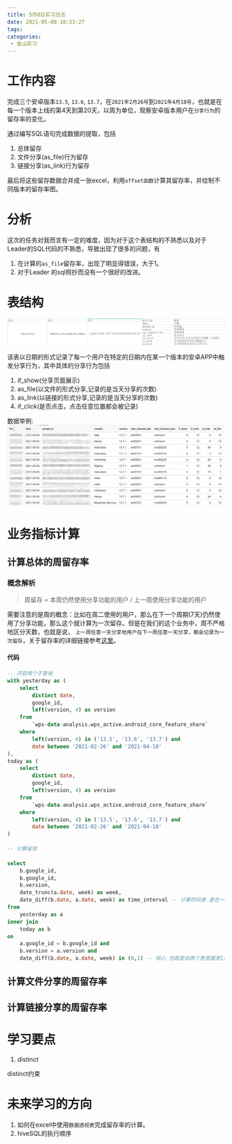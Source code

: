 ```yaml
---
title: 5月8日实习日志
date: 2021-05-08 10:53:27
tags:
categories:
 - 金山实习
---
```


# 工作内容

完成三个安卓版本`13.5`, `13.6`, `13.7`，在`2021年2月26号`到`2021年4月18号`，也就是在每一个版本上线的第4天到第20天，以周为单位，观察安卓版本用户在`分享行为`的留存率的变化。

通过编写SQL语句完成数据的提取，包括
1. 总体留存
2. 文件分享(as_file)行为留存
3. 链接分享(as_link)行为留存

最后将这些留存数据合并成一张excel，利用`offset函数`计算其留存率，并绘制不同版本的留存率图。

# 分析

这次的任务对我而言有一定的难度，因为对于这个表结构的不熟悉以及对于Leader的SQL代码的不熟悉，导致出现了很多的问题，有
1. 在计算的`as_file`留存率，出现了明显得错误，大于1。
2. 对于Leader 的sql照抄而没有一个很好的改进。

# 表结构

![](/images/wps_active_android_core_share_feature_table_structure.png)

该表以日期的形式记录了每一个用户在特定的日期内在某一个版本的安卓APP中触发分享行为，其中具体的分享行为包括
1. if_show(分享页面展示)
2. as_file(以文件的形式分享,记录的是当天分享的次数)
3. as_link(以链接的形式分享,记录的是当天分享的次数)
4. if_click(是否点击，点击任意位置都会被记录)

数据举例:
![](/images/wps_active_android_core_share_feature_demo_data.png)

# 业务指标计算

## 计算总体的周留存率

### 概念解析

> 周留存 = 本周仍然使用分享功能的用户 / 上一周使用分享功能的用户

需要注意的是周的概念：比如在周二使用的用户，那么在下一个周期(7天)仍然使用了分享功能，那么这个就计算为一次留存。但是在我们的这个业务中，周不严格地区分天数，也就是说，
`上一周任意一天分享地用户在下一周任意一天分享，都会记录为一次留存`，关于留存率的详细链接参考[这里](http://www.gupowang.com/article/view/5099)。

#### 代码

```sql
-- 开启两个子查询
with yesterday as (
    select
        distinct date,
        google_id,
        left(version, 4) as version
    from
        `wps-data-analysis.wps_active.android_core_feature_share`
    where
        left(version, 4) in ('13.5', '13.6', '13.7') and
        date between '2021-02-26' and '2021-04-18'
),
today as (
    select
        distinct date,
        google_id,
        left(version, 4) as version
    from
        `wps-data-analysis.wps_active.android_core_feature_share`
    where
        left(version, 4) in ('13.5', '13.6', '13.7') and
        date between '2021-02-26' and '2021-04-18'   
)

-- 计算留存

select
    b.google_id,
    b.google_id,
    b.version,
    date_trunc(a.date, week) as week,
    date_diff(b.date, a.date, week) as time_interval -- 计算时间差 是在一周内的，还是在下一周的
from 
    yesterday as a
inner join 
    today as b
on 
    a.google_id = b.google_id and
    b.version = a.version and
    date_diff(b.date, a.date, week) in (0,1) -- 核心 也就是说两个表里面差1周或者差0周会被链接

```

## 计算文件分享的周留存率

## 计算链接分享的周留存率

# 学习要点

1. distinct

distinct约束

# 未来学习的方向

1. 如何在excel中使用`数据透视表`完成留存率的计算。
2. hiveSQL的执行顺序

